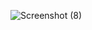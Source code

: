 ![Screenshot (8)](https://github.com/amuthan-m/cc1-727722EUCD004/assets/151618239/ac67960c-b7d1-4ebe-be66-7fc7cec4d334)
